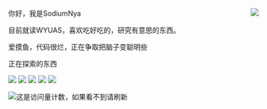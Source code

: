 <a href="#">
<img align="right" src="https://github-readme-stats.vercel.app/api?username=SodiumNya&show_icons=true&inc">
</a>
你好，我是SodiumNya

目前就读WYUAS，喜欢吃好吃的，研究有意思的东西。

爱摸鱼，代码很烂，正在争取把脑子变聪明些

正在探索的东西

![](https://img.shields.io/badge/-Kotlin-orange?style=flat-square&logo=Kotlin&logoColor=fff)
![](https://img.shields.io/badge/-Java-ab7221?style=flat-square&logo=Java&logoColor=fff)
![](https://img.shields.io/badge/-Python-3e74a2?style=flat-square&logo=Python&logoColor=fff)
![](https://img.shields.io/badge/-c++-%2300599C.svg?style=flat-square&logo=c%2B%2B&logoColor=white)
![](https://img.shields.io/badge/-go-%2300ADD8.svg?style=flat-square&logo=go&logoColor=white)

![这是访问量计数，如果看不到请刷新](https://jwenjian-visitor-badge-5.glitch.me/badge?page_id=SodiumNya.SodiumNya.readme)
